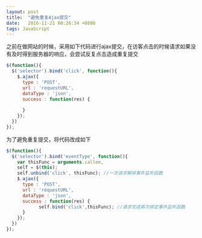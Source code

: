 ```yaml
---
layout: post
title:  "避免重复Ajax提交"
date:   2016-11-21 00:26:34 +0800
tags: JavaScript
---
```


之前在做网站的时候，采用如下代码进行ajax提交，在访客点击的时候请求如果没有及时得到服务器的响应，会尝试反复点击造成重复提交

```javascript
$(function(){
  $('selector').bind('click', function(){
    $.ajax({
      type : 'POST',
      url : 'requestURL',
      dataType : 'json',
      success : function(res) {
    
      }
    });
  })
});
```

为了避免重复提交，将代码改成如下  

```javascript
$(function(){
  $('selector').bind('eventType', function(){
    var thisFunc = arguments.callee, 
    self = $(this);
    self.unbind('click', thisFunc); //一次请求解绑事件监听函数
    $.ajax({
      type : 'POST',
      url : 'requestURL',
      dataType : 'json',
      success : function(res) {
            self.bind('click',thisFunc); //请求完成再次绑定事件监听函数
      }
    });
  })
});
```